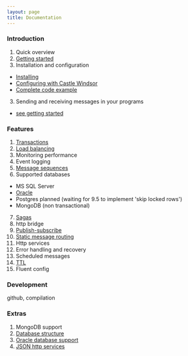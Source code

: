 ```yaml
---
layout: page
title: Documentation
---
```


### Introduction

1. Quick overview
2. [Getting started](gettingstarted.html)
2. Installation and configuration
 * [Installing](installing.html)
 * [Configuring with Castle Windsor](windsor_configuration.html)
 * [Complete code example](code_example.html)
3. Sending and receiving messages in your programs 
 * [see getting started](gettingstarted.html)

### Features

1. [Transactions](transactions.html)
2. [Load balancing](loadbalancing.html)
3. Monitoring performance
4. Event logging
5. [Message sequences](sequences.html)
6. Supported databases
 * MS SQL Server
 * [Oracle](oraclesupport.html)
 * Postgres planned (waiting for 9.5 to implement 'skip locked rows')
 * MongoDB (non transactional)
7. [Sagas](sagas.html)
8. http bridge
9. [Publish-subscribe](pubsub.html)
10. [Static message routing](staticrouting.html)
11. Http services
12. Error handling and recovery
13. Scheduled messages
14. [TTL](ttl.html)
15. Fluent config
  
### Development
github, compilation


### Extras
1. MongoDB support
2. [Database structure](dbstruct.html)
3. [Oracle database support](oraclesupport.html)
4. [JSON http services](httpservices.html)



